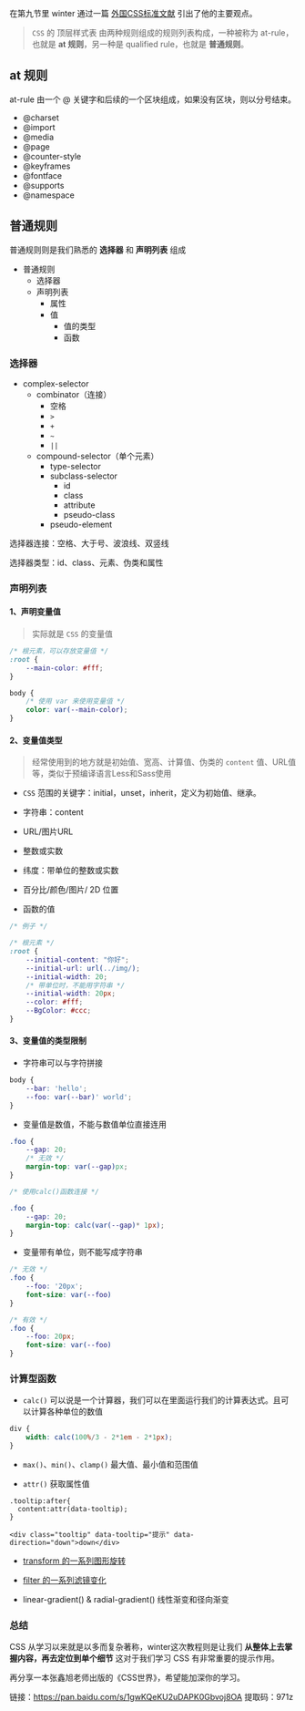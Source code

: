 在第九节里 winter 通过一篇 [外国CSS标准文献](https://www.w3.org/TR/css-syntax-3/ ) 引出了他的主要观点。

> `CSS` 的 顶层样式表 由两种规则组成的规则列表构成，一种被称为 at-rule，也就是 **at 规则**，另一种是 qualified rule，也就是 **普通规则**。 

## at 规则

at-rule 由一个 @ 关键字和后续的一个区块组成，如果没有区块，则以分号结束。

- @charset
- @import
- @media
- @page
- @counter-style
- @keyframes
- @fontface
- @supports
- @namespace

## 普通规则

普通规则则是我们熟悉的 **选择器** 和 **声明列表** 组成

- 普通规则
  - 选择器
  - 声明列表
    - 属性
    - 值
      - 值的类型
      - 函数



### 选择器

- complex-selector
    - combinator（连接）
        - 空格
        - `>`
        - `+`
        - `~`
        - `||`
    - compound-selector（单个元素）
        - type-selector
        - subclass-selector
            - id
            - class
            - attribute
            - pseudo-class
        - pseudo-element

选择器连接：空格、大于号、波浪线、双竖线

选择器类型：id、class、元素、伪类和属性

### 声明列表

#### 1、声明变量值

> 实际就是 `CSS` 的变量值

``` CSS
/* 根元素，可以存放变量值 */ 
:root {
    --main-color: #fff;
}

body {
    /* 使用 var 来使用变量值 */
    color: var(--main-color);
}
```

#### 2、变量值类型

> 经常使用到的地方就是初始值、宽高、计算值、伪类的 `content` 值、URL值等，类似于预编译语言Less和Sass使用

- `CSS` 范围的关键字：initial，unset，inherit，定义为初始值、继承。

- 字符串：content
- URL/图片URL
- 整数或实数
- 纬度：带单位的整数或实数
- 百分比/颜色/图片/ 2D 位置
- 函数的值

```css
/* 例子 */

/* 根元素 */
:root {
    --initial-content: "你好";
    --initial-url: url(../img/);
    --initial-width: 20;
    /* 带单位时，不能用字符串 */
    --initial-width: 20px;
    --color: #fff;
    --BgColor: #ccc;
}
```

#### 3、变量值的类型限制

- 字符串可以与字符拼接
```CSS
body {
    --bar: 'hello';
    --foo: var(--bar)' world';
}
```

- 变量值是数值，不能与数值单位直接连用

```css
.foo {
    --gap: 20;
    /* 无效 */
    margin-top: var(--gap)px;
}

/* 使用calc()函数连接 */

.foo {
    --gap: 20;
    margin-top: calc(var(--gap)* 1px);
}
```

- 变量带有单位，则不能写成字符串

```css
/* 无效 */
.foo {
    --foo: '20px';
    font-size: var(--foo)
}

/* 有效 */
.foo {
    --foo: 20px;
    font-size: var(--foo)
}
```
### 计算型函数

- `calc()` 可以说是一个计算器，我们可以在里面运行我们的计算表达式。且可以计算各种单位的数值

```css
div {
    width: calc(100%/3 - 2*1em - 2*1px);
}
```

- `max()`、`min()`、`clamp()` 最大值、最小值和范围值

- `attr()` 获取属性值

```
.tooltip:after{
  content:attr(data-tooltip);  
}

<div class="tooltip" data-tooltip="提示" data-direction="down">down</div>
```

- [transform 的一系列图形旋转](http://www.w3school.com.cn/cssref/pr_transform.asp)

- [filter 的一系列滤镜变化](https://developer.mozilla.org/zh-CN/docs/Web/CSS/filter)

- linear-gradient() & radial-gradient() 线性渐变和径向渐变

### 总结

CSS 从学习以来就是以多而复杂著称，winter这次教程则是让我们 **从整体上去掌握内容，再去定位到单个细节** 这对于我们学习 CSS 有非常重要的提示作用。



再分享一本张鑫旭老师出版的《CSS世界》，希望能加深你的学习。

链接：https://pan.baidu.com/s/1gwKQeKU2uDAPK0Gbvoj8OA 
提取码：971z 